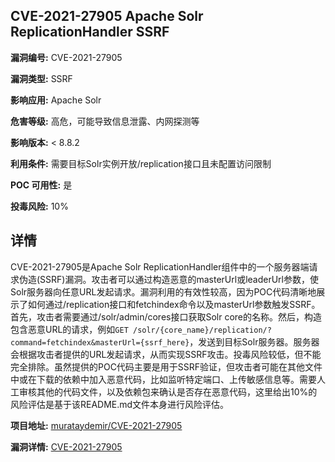 ## CVE-2021-27905 Apache Solr ReplicationHandler SSRF

**漏洞编号:** CVE-2021-27905

**漏洞类型:** SSRF

**影响应用:** Apache Solr

**危害等级:** 高危，可能导致信息泄露、内网探测等

**影响版本:** < 8.8.2

**利用条件:** 需要目标Solr实例开放/replication接口且未配置访问限制

**POC 可用性:** 是

**投毒风险:** 10%

## 详情

CVE-2021-27905是Apache Solr ReplicationHandler组件中的一个服务器端请求伪造(SSRF)漏洞。攻击者可以通过构造恶意的masterUrl或leaderUrl参数，使Solr服务器向任意URL发起请求。漏洞利用的有效性较高，因为POC代码清晰地展示了如何通过/replication接口和fetchindex命令以及masterUrl参数触发SSRF。首先，攻击者需要通过/solr/admin/cores接口获取Solr core的名称。然后，构造包含恶意URL的请求，例如`GET /solr/{core_name}/replication/?command=fetchindex&masterUrl={ssrf_here}`，发送到目标Solr服务器。服务器会根据攻击者提供的URL发起请求，从而实现SSRF攻击。投毒风险较低，但不能完全排除。虽然提供的POC代码主要是用于SSRF验证，但攻击者可能在其他文件中或在下载的依赖中加入恶意代码，比如监听特定端口、上传敏感信息等。需要人工审核其他的代码文件，以及依赖包来确认是否存在恶意代码，这里给出10%的风险评估是基于该README.md文件本身进行风险评估。

**项目地址:** [murataydemir/CVE-2021-27905](https://github.com/murataydemir/CVE-2021-27905)

**漏洞详情:** [CVE-2021-27905](https://nvd.nist.gov/vuln/detail/CVE-2021-27905)
